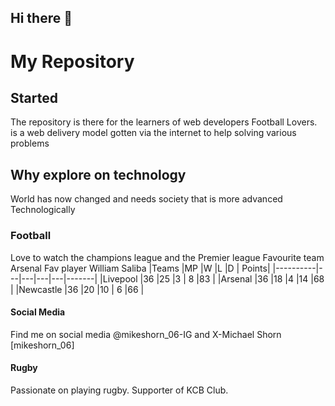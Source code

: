 ## Hi there 👋

<!--
**MikeShark67/MikeShark67** is a ✨ _special_ ✨ repository because its `README.md` (this file) appears on your GitHub profile.

Here are some ideas to get you started:

- 🔭 I’m currently working on ...
- 🌱 I’m currently learning ...
- 👯 I’m looking to collaborate on ...
- 🤔 I’m looking for help with ...
- 💬 Ask me about ...
- 📫 How to reach me: ...
- 😄 Pronouns: ...
- ⚡ Fun fact: ...
-->
# My Repository 

## Started
The repository is there for the learners of web developers Football Lovers.  is a web delivery model gotten via the internet to help solving various problems

##  Why explore on technology
World has now changed and needs society that is more advanced Technologically 

### Football 
Love to watch the champions league and the Premier league
Favourite team Arsenal 
Fav player William Saliba
|Teams     |MP |W  |L  |D  | Points|
|----------|---|---|---|---|-------|
|Livepool  |36 |25 |3  | 8 |83     |
|Arsenal   |36 |18 |4  |14 |68     |
|Newcastle |36 |20 |10 | 6 |66     |

#### Social Media 
Find me on social media @mikeshorn_06-IG and X-Michael Shorn [mikeshorn_06] 


#### Rugby
Passionate on playing rugby.
Supporter of KCB Club.




